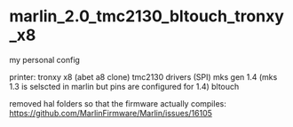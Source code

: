 # marlin_2.0_tmc2130_bltouch_tronxy_x8

my personal config

printer: tronxy x8 (abet a8 clone)
tmc2130 drivers (SPI)
mks gen 1.4 (mks 1.3 is selscted in marlin but pins are configured for 1.4)
bltouch

removed hal folders so that the firmware actually compiles: https://github.com/MarlinFirmware/Marlin/issues/16105
